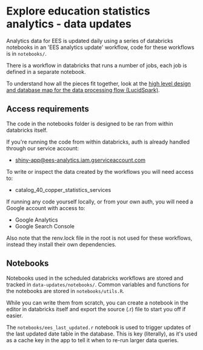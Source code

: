 # Explore education statistics analytics - data updates

Analytics data for EES is updated daily using a series of databricks notebooks in an 'EES analytics update' workflow, code for these workflows is in `notebooks/`.

There is a workflow in databricks that runs a number of jobs, each job is defined in a separate notebook.

To understand how all the pieces fit together, look at the [high level design and database map for the data processing flow (LucidSpark)](https://lucid.app/lucidchart/97ee2663-4065-425e-92df-dd664d44973d/edit?viewport_loc=-377%2C83%2C2432%2C1203%2CKh6Qkubd_WT.&invitationId=inv_1289a047-b729-46bc-85ef-425229b540a5).

## Access requirements

The code in the notebooks folder is designed to be ran from within databricks itself.

If you're running the code from within databricks, auth is already handled through our service account:
- shiny-app@ees-analytics.iam.gserviceaccount.com

To write or inspect the data created by the workflows you will need access to:
- catalog_40_copper_statistics_services

If running any code yourself locally, or from your own auth, you will need a Google account with access to:
- Google Analytics
- Google Search Console

Also note that the renv.lock file in the root is not used for these workflows, instead they install their own dependencies.

## Notebooks

Notebooks used in the scheduled databricks workflows are stored and tracked in `data-updates/notebooks/`. Common variables and functions for the notebooks are stored in `notebooks/utils.R`.

While you can write them from scratch, you can create a notebook in the editor in databricks itself and export the source (.r) file to start you off if easier.

The `notebooks/ees_last_updated.r` notebook is used to trigger updates of the last updated date table in the database. This is key (literally), as it's used as a cache key in the app to tell it when to re-run larger data queries.
